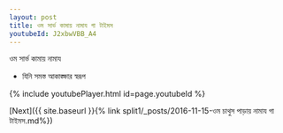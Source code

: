 ```yaml
---
layout: post
title: ওম সার্ভ কামায় নামায গা টাইমস
youtubeId: J2xbwVBB_A4
---
```

 
 
 ওম সার্ভ কামায় নামায  
 
 -  যিনি সমস্ত আকাঙ্ক্ষার স্বরূপ 
 
  
 
  
 
 
 
 
 
 


{% include youtubePlayer.html id=page.youtubeId %}
 
[Next]({{ site.baseurl }}{% link  split1/_posts/2016-11-15-ওম চাথুস পাড়ায় নামায গা টাইমস.md%})
 
